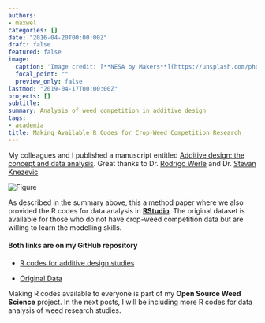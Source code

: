 ```yaml
---
authors:
- maxwel
categories: []
date: "2016-04-20T00:00:00Z"
draft: false 
featured: false
image:
  caption: 'Image credit: [**NESA by Makers**](https://unsplash.com/photos/IgUR1iX0mqM)'
  focal_point: ""
  preview_only: false
lastmod: "2019-04-17T00:00:00Z"
projects: []
subtitle: 
summary: Analysis of weed competition in additive design
tags:
- academia
title: Making Available R Codes for Crop-Weed Competition Research
---
```


My colleagues and I published a manuscript entitled [Additive design: the concept and data analysis](https://onlinelibrary.wiley.com/doi/full/10.1111/wre.12317). Great thanks to Dr. [Rodrigo Werle](http://www.wiscweeds.info/) and Dr. [Stevan Knezevic](https://agronomy.unl.edu/knezevic)
  

![Figure](/post/additive/WeedRes.png)
  
  
As described in the summary above, this a method paper where we also provided the R codes for data analysis in [**RStudio**](https://rstudio.com). The original dataset is available for those who do not have crop-weed competition data but are willing to learn the modelling skills.
  
#### Both links are on my GitHub repository

- [R codes for additive design studies](https://github.com/maxwelco/Additive-design)
  
  
- [Original Data](https://github.com/maxwelco/Additive-design/tree/master/data)
   
   
Making R codes available to everyone is part of my **Open Source Weed Science** project. In the next posts, I will be including more R codes for data analysis of weed research studies. 
   
